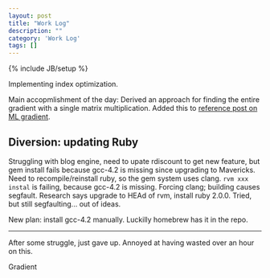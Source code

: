 ```yaml
---
layout: post
title: "Work Log"
description: ""
category: 'Work Log'
tags: []
---
```

{% include JB/setup %}

Implementing index optimization.

Main accopmlishment of the day: Derived an approach for finding the entire gradient with a single matrix multiplication.  Added this to [reference post on ML gradient]({{site.baseurl}}/2013/11/10/reference).

Diversion: updating Ruby
-------------------------

Struggling with blog engine, need to upate rdiscount to get new feature, but gem install fails because gcc-4.2 is missing since upgrading to Mavericks.  Need to recompile/reinstall ruby, so the gem system uses clang.  `rvm xxx instal` is failing, because gcc-4.2 is missing.  Forcing clang; building causes segfault. Research says upgrade to HEAd of rvm, install ruby 2.0.0.  Tried, but still segfaulting... out of ideas.

New plan: install gcc-4.2 manually.  Luckilly homebrew has it in the repo.  

---

After some struggle, just gave up.  Annoyed at having wasted over an hour on this.


Gradient
